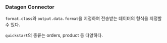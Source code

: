 ### Datagen Connector

`format.class`와 `output.data.format`을 지정하여 전송받는 데이터의 형식을 지정할 수 있다.

`quickstart`의 종류는 orders, product 등 다양하다.
